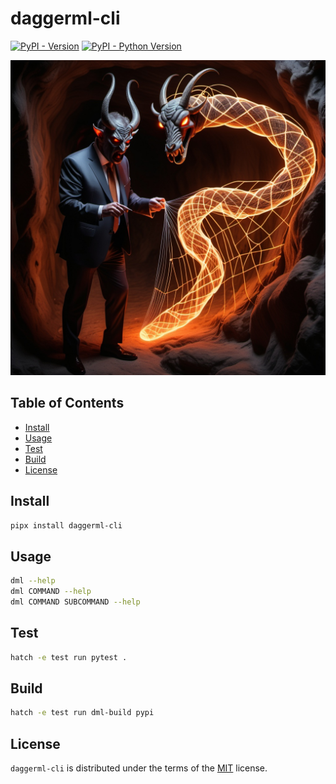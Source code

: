 # daggerml-cli

[![PyPI - Version](https://img.shields.io/pypi/v/daggerml-cli.svg)](https://pypi.org/project/daggerml-cli)
[![PyPI - Python Version](https://img.shields.io/pypi/pyversions/daggerml-cli.svg)](https://pypi.org/project/daggerml-cli)

![satan's DAG](img/satan.jpg)


## Table of Contents

- [Install](#install)
- [Usage](#usage)
- [Test](#test)
- [Build](#build)
- [License](#license)

## Install

```sh
pipx install daggerml-cli
```

## Usage

```sh
dml --help
dml COMMAND --help
dml COMMAND SUBCOMMAND --help
```

## Test

```sh
hatch -e test run pytest .
```

## Build

```sh
hatch -e test run dml-build pypi
```

## License

`daggerml-cli` is distributed under the terms of the [MIT](LICENSE.txt) license.
